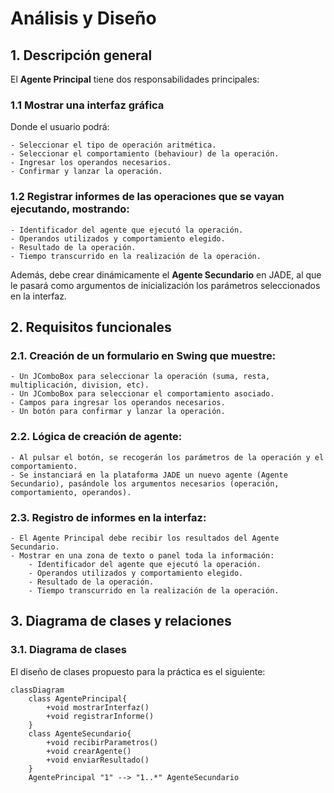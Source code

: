 # **Análisis y Diseño**

## **1. Descripción general**
El **Agente Principal** tiene dos responsabilidades principales:

### **1.1 Mostrar una interfaz gráfica**
Donde el usuario podrá:
    
    - Seleccionar el tipo de operación aritmética.
    - Seleccionar el comportamiento (behaviour) de la operación.
    - Ingresar los operandos necesarios.
    - Confirmar y lanzar la operación.

### **1.2 Registrar informes** de las operaciones que se vayan ejecutando, mostrando:
        
    - Identificador del agente que ejecutó la operación.
    - Operandos utilizados y comportamiento elegido.
    - Resultado de la operación.
    - Tiempo transcurrido en la realización de la operación.

Además, debe crear dinámicamente el **Agente Secundario** en JADE, al que le pasará como argumentos de inicialización los parámetros seleccionados en la interfaz.

## **2. Requisitos funcionales**
### **2.1. Creación de un formulario en Swing que muestre:**
        
    - Un JComboBox para seleccionar la operación (suma, resta, multiplicación, division, etc).
    - Un JComboBox para seleccionar el comportamiento asociado.
    - Campos para ingresar los operandos necesarios.
    - Un botón para confirmar y lanzar la operación.
### **2.2. Lógica de creación de agente:**

    - Al pulsar el botón, se recogerán los parámetros de la operación y el comportamiento.
    - Se instanciará en la plataforma JADE un nuevo agente (Agente Secundario), pasándole los argumentos necesarios (operación, comportamiento, operandos).
### **2.3. Registro de informes en la interfaz:**

    - El Agente Principal debe recibir los resultados del Agente Secundario.
    - Mostrar en una zona de texto o panel toda la información:
        - Identificador del agente que ejecutó la operación.
        - Operandos utilizados y comportamiento elegido.
        - Resultado de la operación.
        - Tiempo transcurrido en la realización de la operación.
## **3. Diagrama de clases y relaciones**

### **3.1. Diagrama de clases**
El diseño de clases propuesto para la práctica es el siguiente:


````</code>
classDiagram
    class AgentePrincipal{
        +void mostrarInterfaz()
        +void registrarInforme()
    }
    class AgenteSecundario{
        +void recibirParametros()
        +void crearAgente()
        +void enviarResultado()
    }
    AgentePrincipal "1" --> "1..*" AgenteSecundario


